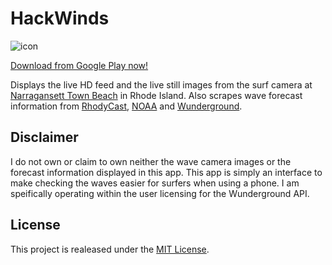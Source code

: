 HackWinds
=====================

![icon](https://raw.githubusercontent.com/mpiannucci/HackWinds/master/HackWinds/src/main/res/mipmap-xxxhdpi/ic_launcher.png)

[Download from Google Play now!](https://play.google.com/store/apps/details?id=com.nucc.hackwinds)

Displays the live HD feed and the live still images from the surf camera at [Narragansett Town Beach](http://www.warmwinds.com/surf-cam/) in Rhode Island. Also scrapes wave forecast information from [RhodyCast](http://forecast.mpiannucci.com), [NOAA](http://www.ndbc.noaa.gov) and [Wunderground](http://www.wunderground.com/?apiref=b80661e4fc362f50).

Disclaimer 
----------------

I do not own or claim to own neither the wave camera images or the forecast information displayed in this app. This app is simply an interface to make checking the waves easier for surfers when using a phone. I am speifically operating within the user licensing for the Wunderground API.

License
-----------------
This project is realeased under the [MIT License](https://github.com/mpiannucci/HackWinds-iOS/blob/master/LICENSE).
